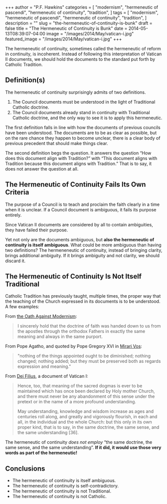 +++
author = "P.F. Hawkins"
categories = [
  "modernism",
  "hermeneutic of pascendi",
  "hermeneutic of continuity",
  "tradition",
]
tags = [
  "modernism",
  "hermeneutic of pascendi",
  "hermeneutic of continuity",
  "tradition",
]
description = ""
slug = "the-hermeneutic-of-continuity-is-bunk"
draft = false
title = "The Hermeneutic of Continuity is Bunk"
date = 2014-05-13T08:39:07-04:00
image = "/images/2014/May/vatican-i.jpg"
featured_image = "/images/2014/May/vatican-i.jpg"
+++

The hermeneutic of continuity, sometimes called the hermeneutic of reform in continuity, is incoherent. Instead of following this interpretation of Vatican II documents, we should hold the documents to the standard put forth by Catholic Tradition.

## Definition(s)

The hermeneutic of continuity surprisingly admits of two definitions. 

1. The Council documents must be understood in the light of Traditional Catholic doctrine.
2. The Council documents already stand in continuity with Traditional Catholic doctrine, and the only way to see it is to apply this hermeneutic. 

The first definition falls in line with how the documents of previous councils have been understood. The documents are to be as clear as possible, but on the rare chance they happen to become unclear, there is a clear body of previous precedent that should make things clear.

The second definition begs the question. It answers the question “How does this document align with Tradition?” with “This document aligns with Tradition because this document aligns with Tradition.” That is to say, it does not answer the question at all.

## The Hermeneutic of Continuity Fails Its Own Criteria

The purpose of a Council is to teach and proclaim the faith clearly in a time when it is unclear. If a Council document is ambiguous, it fails its purpose entirely.

Since Vatican II documents are considered by all to contain ambiguities, they have failed their purpose.

Yet not only are the documents ambiguous, but **also the hermeneutic of continuity is itself ambiguous**. What could be more ambiguous than having two definitions? The hermeneneutic of continuity, instead of bringing clarity, brings additional ambiguity. If it brings ambiguity and not clarity, we should discard it.

## The Hermeneutic of Continuity Is Not Itself Traditional

Catholic Tradition has previously taught, multiple times, the proper way that the teaching of the Church expressed in its documents is to be understood. A few examples:

From [the Oath Against Modernism](http://www.papalencyclicals.net/Pius10/p10moath.htm):

> I sincerely hold that the doctrine of faith was handed down to us from the apostles through the orthodox Fathers in exactly the same meaning and always in the same purport.

From Pope Agatho, and quoted by Pope Gregory XVI in [Mirari Vos](http://www.papalencyclicals.net/Greg16/g16mirar.htm):

> "nothing of the things appointed ought to be diminished; nothing changed; nothing added; but they must be preserved both as regards expression and meaning."

From [Dei Filius](http://www.ewtn.com/library/councils/v1.htm), a document of Vatican I:

> Hence, too, that meaning of the sacred dogmas is ever to be maintained which has once been declared by Holy mother Church, and there must never be any abandonment of this sense under the pretext or in the name of a more profound understanding.
>
> May understanding, knowledge and wisdom increase as ages and centuries roll along, and greatly and vigorously flourish, in each and all, in the individual and the whole Church: but this only in its own proper kind, that is to say, in the same doctrine, the same sense, and the same understanding [36].

The hermeneutic of continuity *does not employ* “the same doctrine, the same sense, and the same understanding”. **If it did, it would use those very words as part of the hermeneutic!**

## Conclusions

- The hermeneutic of continuity is itself ambiguous.
- The hermeneutic of continuity is self-contradictory.
- The hermeneutic of continuity is not Traditional.
- The hermeneutic of continuity is not Catholic.
